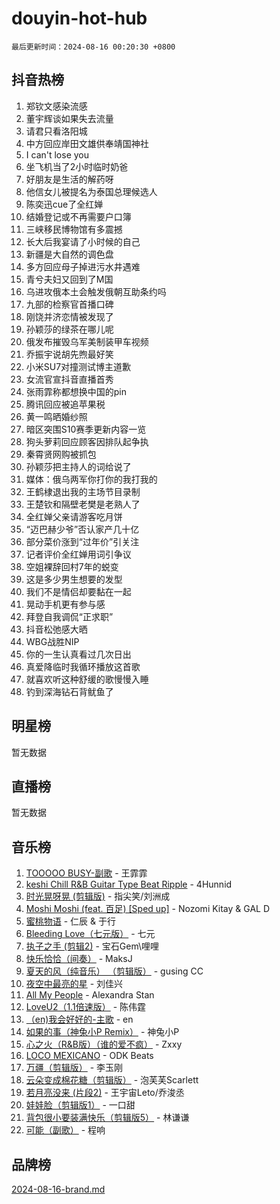 # douyin-hot-hub

`最后更新时间：2024-08-16 00:20:30 +0800`

## 抖音热榜

1. 郑钦文感染流感
1. 董宇辉谈如果失去流量
1. 请君只看洛阳城
1. 中方回应岸田文雄供奉靖国神社
1. I can't lose you
1. 坐飞机当了2小时临时奶爸
1. 好朋友是生活的解药呀
1. 他信女儿被提名为泰国总理候选人
1. 陈奕迅cue了全红婵
1. 结婚登记或不再需要户口簿
1. 三峡移民博物馆有多震撼
1. 长大后我宴请了小时候的自己
1. 新疆是大自然的调色盘
1. 多方回应母子掉进污水井遇难
1. 青兮夫妇又回到了M国
1. 乌进攻俄本土会触发俄朝互助条约吗
1. 九部的检察官首播口碑
1. 刚饶并济恋情被发现了
1. 孙颖莎的绿茶在哪儿呢
1. 俄发布摧毁乌军美制装甲车视频
1. 乔振宇说胡先煦最好笑
1. 小米SU7对撞测试博主道歉
1. 女流官宣抖音直播首秀
1. 张雨霏称都想换中国的pin
1. 腾讯回应被追苹果税
1. 黄一鸣晒婚纱照
1. 暗区突围S10赛季更新内容一览
1. 狗头萝莉回应顾客因排队起争执
1. 秦霄贤网购被抓包
1. 孙颖莎把主持人的词给说了
1. 媒体：俄乌两军你打你的我打我的
1. 王鹤棣退出我的主场节目录制
1. 王楚钦和隔壁老樊是老熟人了
1. 全红婵父亲请游客吃月饼
1. “迈巴赫少爷”否认家产几十亿
1. 部分菜价涨到“过年价”引关注
1. 记者评价全红婵用词引争议
1. 空姐裸辞回村7年的蜕变
1. 这是多少男生想要的发型
1. 我们不是情侣却要黏在一起
1. 晃动手机更有参与感
1. 拜登自我调侃“正求职”
1. 抖音松弛感大晒
1. WBG战胜NIP
1. 你的一生认真看过几次日出
1. 真爱降临时我循环播放这首歌
1. 就喜欢听这种舒缓的歌慢慢入睡
1. 钓到深海钻石背鱿鱼了

## 明星榜

暂无数据

## 直播榜

暂无数据

## 音乐榜

1. [TOOOOO BUSY-副歌](https://sf5-hl-cdn-tos.douyinstatic.com/obj/tos-cn-ve-2774/o0fmjGZetNDjSM5EimFs2QlzBg30YgByJMRQrC) - 王霏霏
1. [keshi Chill R&B Guitar Type Beat Ripple](https://sf3-cdn-tos.douyinstatic.com/obj/tos-cn-ve-2774/okQIfmitAB3HpgZQo0YCEFEACcDhQngn0fkFIC) - 4Hunnid
1. [时光晃呀晃 (剪辑版)](https://sf5-hl-cdn-tos.douyinstatic.com/obj/tos-cn-ve-2774/o8ACeQem3gwI1x3GIYGAfKG0LJebKFRJDwRwyW) - 指尖笑/刘洲成
1. [Moshi Moshi (feat. 百足) [Sped up]](https://sf5-hl-cdn-tos.douyinstatic.com/obj/tos-cn-ve-2774/ocCPFQcXJLeroaIdQLIGAoeeYM3OAUYGDguHXz) - Nozomi Kitay & GAL D
1. [蜜桃物语](https://sf5-hl-cdn-tos.douyinstatic.com/obj/tos-cn-ve-2774/oIhOSCZtIACtYU4XQkngiW9kCBfVD1Fz9IYeqL) - 仁辰 & 于行
1. [Bleeding Love（七元版）](https://sf3-cdn-tos.douyinstatic.com/obj/tos-cn-ve-2774/oEgC9eZFHQ1MfSRnrfkzFp8AayDWqAQMABBgUs) - 七元
1. [执子之手 (剪辑2)](https://sf5-hl-cdn-tos.douyinstatic.com/obj/tos-cn-ve-2774/oUoZLQjCc31XzqsBnBQUNgeKtYPBcgbFDwtfcu) - 宝石Gem\哩哩
1. [快乐恰恰（间奏）](https://sf5-hl-cdn-tos.douyinstatic.com/obj/tos-cn-ve-2774/oMesum3HvWQXJxuMFeVYzf54o2QzH5aEBPOCAn) - MaksJ
1. [夏天的风（纯音乐） （剪辑版）](https://sf3-cdn-tos.douyinstatic.com/obj/tos-cn-ve-2774/oUzLjBZZFQAoNRmGokEeD5zfQCObp6UeFAnTa6) - gusing CC
1. [夜空中最亮的星](https://sf3-cdn-tos.douyinstatic.com/obj/tos-cn-ve-2774/o4IfgGwqqnFeXEMGaS8JBzJAdayAaCeoxqbjCD) - 刘佳兴
1. [All My People](https://sf5-hl-cdn-tos.douyinstatic.com/obj/tos-cn-ve-2774/c7773e6b7c3f4bd9b26cd85b0cfa4eff) - Alexandra Stan
1. [LoveU2（1.1倍速版）](https://sf5-hl-cdn-tos.douyinstatic.com/obj/tos-cn-ve-2774/oQMeDffLaEmgMwgCOEMAFCI6INzoFPgWdD0rsa) - 陈伟霆
1. [（en)我会好好的-主歌](https://sf3-cdn-tos.douyinstatic.com/obj/tos-cn-ve-2774/oUrYpIdrvCbA8m8yAZjbMWjUkL6tiinWMkBTs) - en
1. [如果的事（神兔小P Remix）](https://sf5-hl-cdn-tos.douyinstatic.com/obj/tos-cn-ve-2774/okHtAffz3g4ZB0BMQn9iC9BC6AciI3xCmgQTqt) - 神兔小P
1. [心之火（R&B版）（谁的爱不疯）](https://sf5-hl-cdn-tos.douyinstatic.com/obj/tos-cn-ve-2774/okemkEDaIBBE3OosftCgMxlFkLQZRw37t36ZQv) - Zxxy
1. [LOCO MEXICANO](https://sf5-hl-cdn-tos.douyinstatic.com/obj/tos-cn-ve-2774/owxVoxJorA4ILBfsMAjU6t7O1xW9w0tS7EYzh6) - ODK Beats
1. [万疆（剪辑版）](https://sf5-hl-cdn-tos.douyinstatic.com/obj/tos-cn-ve-2774/ooG7oVgFlDTelKCjCsTTobQvbdtj1BBQXnfZd8) - 李玉刚
1. [云朵变成棉花糖（剪辑版）](https://sf5-hl-cdn-tos.douyinstatic.com/obj/tos-cn-ve-2774/o8LC84GQLALFfXeyJmh8KE61byVQYMMeAZLfEI) - 泡芙芙Scarlett
1. [若月亮没来 (片段2)](https://sf6-cdn-tos.douyinstatic.com/obj/tos-cn-ve-2774/ocQavLLjkCOeDxGyYeIMGgNAIwJ0QXE1Ve3Fzv) - 王宇宙Leto/乔浚丞
1. [娃娃脸（剪辑版1）](https://sf3-cdn-tos.douyinstatic.com/obj/tos-cn-ve-2774/oIimSCgQoNUePTAZ1Ba7TeADY4KetGYsVFeaaB) - 一口甜
1. [背包很小要装满快乐（剪辑版5）](https://sf5-hl-cdn-tos.douyinstatic.com/obj/tos-cn-ve-2774/oUqSJIiBjw2pxsBAiQRmkbZGJrlGCMBPpIW90) - 林谦谦
1. [可能（副歌）](https://sf3-cdn-tos.douyinstatic.com/obj/tos-cn-ve-2774/cde1731888894259b333569393c2fb51) - 程响

## 品牌榜

[2024-08-16-brand.md](2024-08-16-brand.md)
